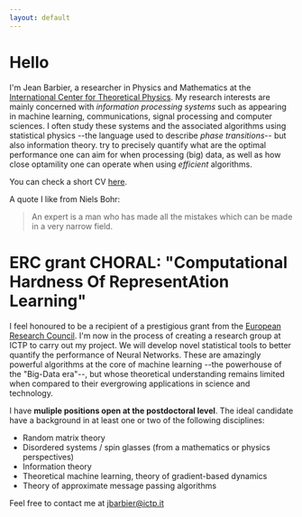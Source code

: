 ```yaml
---
layout: default
---
```



# Hello

I'm Jean Barbier, a researcher in Physics and Mathematics at the [International Center for Theoretical Physics](https://www.ictp.it/). My research interests are mainly concerned with _information processing systems_ such as appearing in machine learning, communications, signal processing and computer sciences. I often study these systems and the associated algorithms using statistical physics --the language used to describe _phase transitions_-- but also information theory. try to precisely quantify what are the optimal performance one can aim for when processing (big) data, as well as how close optamility one can operate when using _efficient_ algorithms.

You can check a short CV [here](./CV.pdf).



A quote I like from Niels Bohr:

> An expert is a man who has made all the mistakes which can be made in a very narrow field.

# ERC grant CHORAL: "Computational Hardness Of RepresentAtion Learning"

I feel honoured to be a recipient of a prestigious grant from the [European Research Council](https://erc.europa.eu/news/erc-2021-starting-grants-results?fbclid=IwAR0-AB0MH9WFvlv3Ynp9Z6EMXy_0igRVLsIAiUlB7h79ftnLslV5Pxv_Qp8). I'm now in the process of creating a research group at ICTP to carry out my project. We will develop novel statistical tools to better quantify the performance of Neural Networks. These are amazingly powerful algorithms at the core of machine learning --the powerhouse of the "Big-Data era"--, but whose theoretical understanding remains limited when compared to their evergrowing applications in science and technology. 

I have **muliple positions open at the postdoctoral level**. The ideal candidate have a background in at least one or two of the following disciplines:

* Random matrix theory
* Disordered systems / spin glasses (from a mathematics or physics perspectives)
* Information theory
* Theoretical machine learning, theory of gradient-based dynamics
* Theory of approximate message passing algorithms


Feel free to contact me at jbarbier@ictp.it

